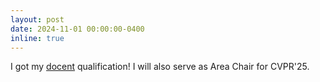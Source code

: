```yaml
---
layout: post
date: 2024-11-01 00:00:00-0400
inline: true
---
```


I got my [docent](https://en.wikipedia.org/wiki/Docent#Sweden) qualification! I will also serve as Area Chair for CVPR'25.